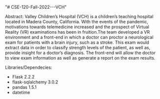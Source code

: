 "# CSE-120-Fall-2022---VCH" 

Abstract:
Valley Children’s Hospital (VCH) is a children’s teaching hospital located in Madera County, California. With the events of the pandemic, motivations towards telemedicine increased and the prospect of Virtual Reality (VR) examinations has been in fruition.The team developed a VR environment and a front-end in which a doctor can proctor a neurological exam for patients with a brain injury, such as a stroke. This exam would extract data in order to classify strength levels of the patient, as well as, provide insight for a doctor’s diagnosis. The front-end will allow the doctor to view exam information as well as generate a report on the exam results.

Libraries/Dependecies:
- Flask 2.2.2
- flask-sqlalchemy 3.0.2
- pandas 1.5.1
- datetime